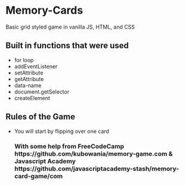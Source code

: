 # Memory-Cards

Basic grid styled game in vanilla JS, HTML, and CSS

<h2> Built in functions that were used </h2>
<ul dir="auto">
<li>
for loop
</li> 
<li>
addEventListener
</li>
<li>
setAttribute
</li>
<li>
getAttribute
</li>
<li>
data-name
</li>
<li>
document.getSelector
</li>
<li>
createElement
</li>
 </ul>
 
 
<h2> Rules of the Game </h2>
<ul dir="auto">
  <li>
    You will start by flipping over one card
  </li>

<h3>
With some help from FreeCodeCamp https://github.com/kubowania/memory-game.com & Javascript Academy https://github.com/javascriptacademy-stash/memory-card-game/com
</h3>



